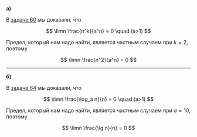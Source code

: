 **а)**

В [задаче 60](/tasks/60) мы доказали, что

$$ \limn \frac{n^k}{a^n} = 0 \quad (a>1) $$

Предел, который нам надо найти, является частным случаем при $k=2$, поэтому

$$ \limn \frac{n^2}{a^n} = 0 $$

---

**б)**

В [задаче 64](/tasks/64) мы доказали, что

$$ \limn \frac{\log_a n}{n} = 0 \quad (a>1) $$

Предел, который нам надо найти, является частным случаем при $a=10$, поэтому

$$ \limn \frac{\lg n}{n} = 0 $$